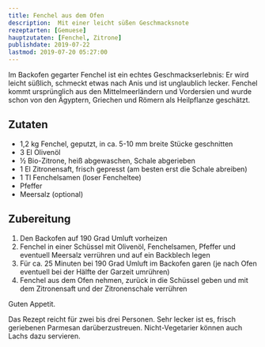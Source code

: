 ```yaml
---
title: Fenchel aus dem Ofen
description:  Mit einer leicht süßen Geschmacksnote
rezeptarten: [Gemuese]
hauptzutaten: [Fenchel, Zitrone]
publishdate: 2019-07-22
lastmod: 2019-07-20 05:27:00
---
```


 Im Backofen gegarter Fenchel ist ein echtes  Geschmackserlebnis: Er wird leicht süßlich, schmeckt etwas nach Anis und ist unglaublich lecker. Fenchel kommt ursprünglich aus den Mittelmeerländern und Vordersien und wurde schon von den Ägyptern, Griechen und Römern als Heilpflanze geschätzt.

## Zutaten

- 1,2 kg Fenchel, geputzt, in ca. 5-10 mm breite Stücke geschnitten
- 3 El Olivenöl
- ½ Bio-Zitrone, heiß abgewaschen, Schale abgerieben
- 1 El Zitronensaft, frisch gepresst (am besten erst die Schale abreiben)
- 1 Tl Fenchelsamen (loser Fencheltee)
- Pfeffer
- Meersalz (optional)


## Zubereitung

1. Den Backofen auf 190 Grad Umluft vorheizen
2. Fenchel in einer Schüssel mit Olivenöl, Fenchelsamen, Pfeffer und eventuell Meersalz verrühren und auf ein Backblech legen
3. Für ca. 25 Minuten bei 190 Grad Umluft im Backofen garen (je nach Ofen eventuell bei der Hälfte der Garzeit umrühren)
4. Fenchel aus dem Ofen nehmen, zurück in die Schüssel geben und mit dem Zitronensaft und der Zitronenschale verrühren

Guten Appetit.

Das Rezept reicht für zwei bis drei Personen. Sehr lecker ist es, frisch geriebenen Parmesan darüberzustreuen. Nicht-Vegetarier können auch Lachs dazu servieren.
